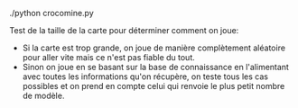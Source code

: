 ./python crocomine.py

Test de la taille de la carte pour déterminer comment on joue:
- Si la carte est trop grande, on joue de manière complètement aléatoire pour aller vite mais ce n'est pas fiable du tout.
- Sinon on joue en se basant sur la base de connaissance en l'alimentant avec toutes les informations qu'on récupère,
on teste tous les cas possibles et on prend en compte celui qui renvoie le plus petit nombre de modèle.
